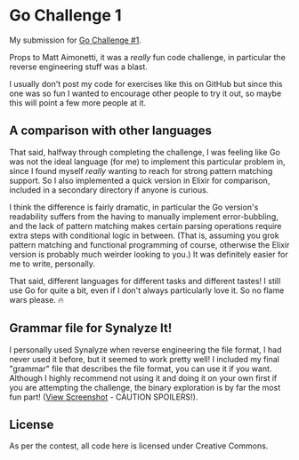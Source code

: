 Go Challenge 1
==============

My submission for [Go Challenge #1](http://golang-challenge.com/go-challenge1/).

Props to Matt Aimonetti, it was a _really_ fun code challenge, in particular the
reverse engineering stuff was a blast.

I usually don't post my code for exercises like this on GitHub but since this
one was so fun I wanted to encourage other people to try it out, so maybe this
will point a few more people at it.

A comparison with other languages
---------------------------------

That said, halfway through completing the challenge, I was feeling like Go
was not the ideal language (for me) to implement this particular problem in,
since I found myself _really_ wanting to reach for strong pattern matching
support.  So I also implemented a quick version in Elixir for comparison,
included in a secondary directory if anyone is curious.

I think the difference is fairly dramatic, in particular the Go version's
readability suffers from the having to manually implement error-bubbling, and
the lack of pattern matching makes certain parsing operations require extra
steps with conditional logic in between. (That is, assuming you grok pattern
matching and functional programming of course, otherwise the Elixir version is
probably much weirder looking to you.) It was definitely easier for me to write,
personally.

That said, different languages for different tasks and different tastes! I still
use Go for quite a bit, even if I don't always particularly love it. So no flame
wars please. :fire:


Grammar file for Synalyze It!
-----------------------------

I personally used Synalyze when reverse engineering the file format, I had never
used it before, but it seemed to work pretty well! I included my final "grammar"
file that describes the file format, you can use it if you want. Although I
highly recommend not using it and doing it on your own first if you are
attempting the challenge, the binary exploration is by far the most fun part!
([View Screenshot][screenshot] - CAUTION SPOILERS!).

[screenshot]: http://f.cl.ly/items/1c2F3y2J393l1X1q3e2O/splice_grammar.png


License
-------

As per the contest, all code here is licensed under Creative Commons.

